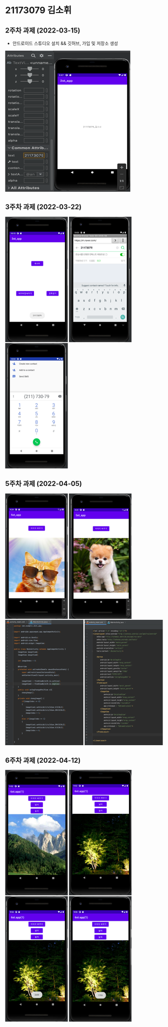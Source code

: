 # 21173079 김소휘

## 2주차 과제 (2022-03-15)
- 안드로이드 스튜디오 설치 && 깃허브, 가입 및 저장소 생성

<img width="400" height="450" src="./pic/2st.png"></img>

## 3주차 과제 (2022-03-22)

<img width="200" height="400" src="./pic/3주차_메인화면.png"></img>
<img width="200" height="400" src="./pic/3주차_네이버.png"></img>
<img width="200" height="400" src="./pic/3주차_전화걸기.png"></img>

## 5주차 과제 (2022-04-05)

<img width="200" height="400" src="./pic/pic1.png"></img>
<img width="200" height="400" src="./pic/pic2.png"></img>
<img width="250" height="400" src="./pic/main.png"></img>
<img width="250" height="400" src="./pic/activity.png"></img>

## 6주차 과제 (2022-04-12)
<img width="200" height="400" src="./pic/6주차_이미지1.png"></img>
<img width="200" height="400" src="./pic/6주차_이미지2.png"></img>
<img width="200" height="400" src="./pic/6주차_넓이.png"></img>
<img width="200" height="400" src="./pic/6주차_높이.png"></img>
